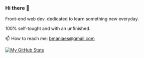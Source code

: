 ### Hi there 👋

Front-end web dev. dedicated to learn something new everyday.

100% self-tought and with an unfinished.

📫 How to reach me: bmaniaes@gmail.com


[![My GitHub Stats](https://github-readme-stats.vercel.app/api/?username=bmaniaes&count_private=true&theme=tokyonight&showicons=true)]() 
